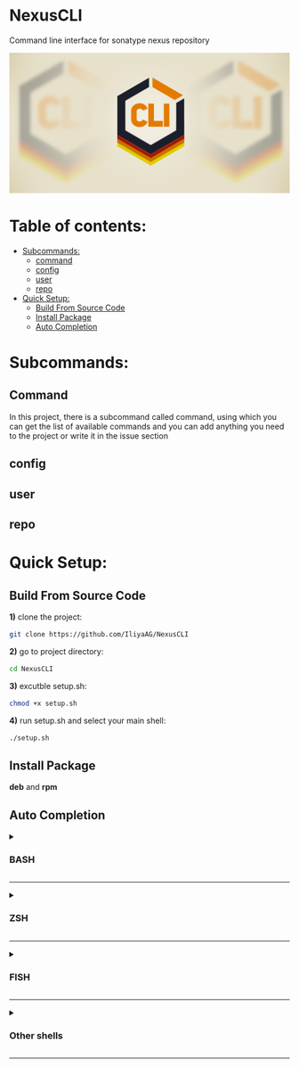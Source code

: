 # NexusCLI
Command line interface for sonatype nexus repository

![NexusCLI Banner](./images/Project-banner.png)

# Table of contents:

- [Subcommands:](#subcommands)
  - [command](#command)
  - [config](#config)
  - [user](#user)
  - [repo](#repo)
- [Quick Setup:](#quick-setup)
  - [Build From Source Code](#build-from-source-code)
  - [Install Package](#install-package)
  - [Auto Completion](#auto-completion)

# Subcommands:
## Command
In this project, there is a subcommand called command, using which you can get the list of available commands and you can add anything you need to the project or write it in the issue section

## config

## user

## repo

# Quick Setup:
## Build From Source Code
**1)** clone the project:
```bash
git clone https://github.com/IliyaAG/NexusCLI
```
**2)** go to project directory:
```bash
cd NexusCLI
```
**3)** excutble setup.sh:
```bash
chmod +x setup.sh
```
**4)** run setup.sh and select your main shell:
```bash
./setup.sh
```
## Install Package
**deb** and **rpm**
## Auto Completion
<details>
  <summary><h3>BASH</h3></summary>
  <div align=center>
   <p>
   run fallowing commands:
  nexuscli completion bash > /etc/bash_completion.d/nexuscli
   </p>
  </div>
</details>
<hr>
<details>
  <summary><h3>ZSH</h3></summary>
  <div align=center>
  </div>
</details>
<hr>
<details>
  <summary><h3>FISH</h3></summary>
  <div align=center>
  </div>
</details>
<hr>
<details>
  <summary><h3>Other shells</h3></summary>
  <div align=center>
  </div>
</details>
<hr>
